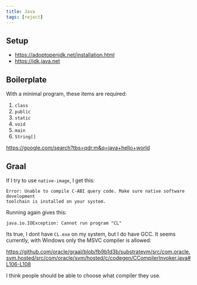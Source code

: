 ```yaml
---
title: Java
tags: [reject]
---
```


## Setup

- <https://adoptopenjdk.net/installation.html>
- <https://jdk.java.net>

## Boilerplate

With a minimal program, these items are required:

1. `class`
2. `public`
3. `static`
4. `void`
5. `main`
6. `String[]`

<https://google.com/search?tbs=qdr:m&q=java+hello+world>

## Graal

If I try to use `native-image`, I get this:

~~~
Error: Unable to compile C-ABI query code. Make sure native software development
toolchain is installed on your system.
~~~

Running again gives this:

~~~
java.io.IOException: Cannot run program "CL"
~~~

Its true, I dont have `CL.exe` on my system, but I do have GCC. It seems
currently, with Windows only the MSVC compiler is allowed:

<https://github.com/oracle/graal/blob/fb9b1d3b/substratevm/src/com.oracle.svm.hosted/src/com/oracle/svm/hosted/c/codegen/CCompilerInvoker.java#L106-L108>

I think people should be able to choose what compiler they use.
